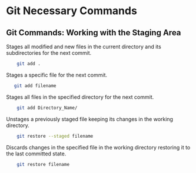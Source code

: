 # Git Necessary Commands

## Git Commands: Working with the Staging Area
Stages all modified and new files in the current directory and its subdirectories for the next commit.
```bash
    git add .
```
Stages a specific file for the next commit.
 ```bash
    git add filename
```
Stages all files in the specified directory for the next commit.
```bash
    git add Directory_Name/
```
Unstages a previously staged file keeping its changes in the working directory.
```bash
    git restore --staged filename
```
Discards changes in the specified file in the working directory restoring it to the last committed state.
```bash
    git restore filename
```